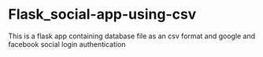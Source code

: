 # Flask_social-app-using-csv
This is a flask app containing database file as an csv format and google and facebook social login authentication
